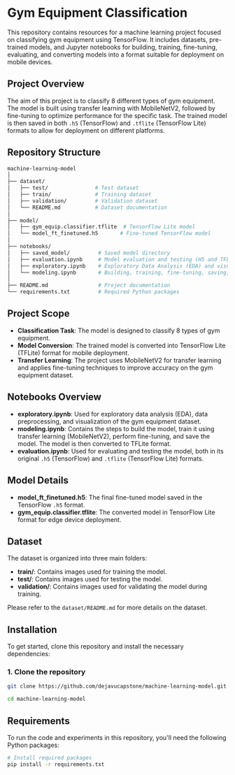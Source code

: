 # Gym Equipment Classification

This repository contains resources for a machine learning project focused on classifying gym equipment using TensorFlow. It includes datasets, pre-trained models, and Jupyter notebooks for building, training, fine-tuning, evaluating, and converting models into a format suitable for deployment on mobile devices.

## Project Overview

The aim of this project is to classify 8 different types of gym equipment. The model is built using transfer learning with MobileNetV2, followed by fine-tuning to optimize performance for the specific task. The trained model is then saved in both `.h5` (TensorFlow) and `.tflite` (TensorFlow Lite) formats to allow for deployment on different platforms.

## Repository Structure

``` bash
machine-learning-model
│
├── dataset/
│   ├── test/               # Test dataset
│   ├── train/              # Training dataset
│   ├── validation/         # Validation dataset
│   └── README.md           # Dataset documentation
│
├── model/
│   ├── gym_equip.classifier.tflite  # TensorFlow Lite model
│   └── model_ft_finetuned.h5       # Fine-tuned TensorFlow model
│
├── notebooks/
│   ├── saved_model/         # Saved model directory
│   ├── evaluation.ipynb     # Model evaluation and testing (H5 and TFLite)
│   ├── exploratory.ipynb    # Exploratory Data Analysis (EDA) and visualization
│   └── modeling.ipynb       # Building, training, fine-tuning, saving, and converting TFLite model
│
├── README.md                # Project documentation
└── requirements.txt         # Required Python packages
```

## Project Scope

- **Classification Task**: The model is designed to classify 8 types of gym equipment.
- **Model Conversion**: The trained model is converted into TensorFlow Lite (TFLite) format for mobile deployment.
- **Transfer Learning**: The project uses MobileNetV2 for transfer learning and applies fine-tuning techniques to improve accuracy on the gym equipment dataset.

## Notebooks Overview

- **exploratory.ipynb**: Used for exploratory data analysis (EDA), data preprocessing, and visualization of the gym equipment dataset.
- **modeling.ipynb**: Contains the steps to build the model, train it using transfer learning (MobileNetV2), perform fine-tuning, and save the model. The model is then converted to TFLite format.
- **evaluation.ipynb**: Used for evaluating and testing the model, both in its original `.h5` (TensorFlow) and `.tflite` (TensorFlow Lite) formats.

## Model Details

- **model_ft_finetuned.h5**: The final fine-tuned model saved in the TensorFlow `.h5` format.
- **gym_equip.classifier.tflite**: The converted model in TensorFlow Lite format for edge device deployment.

## Dataset

The dataset is organized into three main folders:

- **train/**: Contains images used for training the model.
- **test/**: Contains images used for testing the model.
- **validation/**: Contains images used for validating the model during training.

Please refer to the `dataset/README.md` for more details on the dataset.


## Installation

To get started, clone this repository and install the necessary dependencies:

### 1. Clone the repository

```bash
git clone https://github.com/dejavucapstone/machine-learning-model.git
``` 
```bash
cd machine-learning-model
```

## Requirements

To run the code and experiments in this repository, you'll need the following Python packages:

```bash
# Install required packages
pip install -r requirements.txt
```

